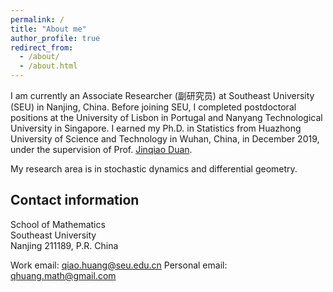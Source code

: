 ```yaml
---
permalink: /
title: "About me"
author_profile: true
redirect_from: 
  - /about/
  - /about.html
---
```



I am currently an Associate Researcher (副研究员) at Southeast University (SEU) in Nanjing, China. Before joining SEU, I completed postdoctoral positions at the University of Lisbon in Portugal and Nanyang Technological University in Singapore. I earned my Ph.D. in Statistics from Huazhong University of Science and Technology in Wuhan, China, in December 2019, under the supervision of Prof. [Jinqiao Duan](https://jqduan.github.io/).

My research area is in stochastic dynamics and differential geometry. 


## Contact information

School of Mathematics<br>
Southeast University<br>
Nanjing 211189, P.R. China<br>

Work email: qiao.huang@seu.edu.cn
Personal email: qhuang.math@gmail.com